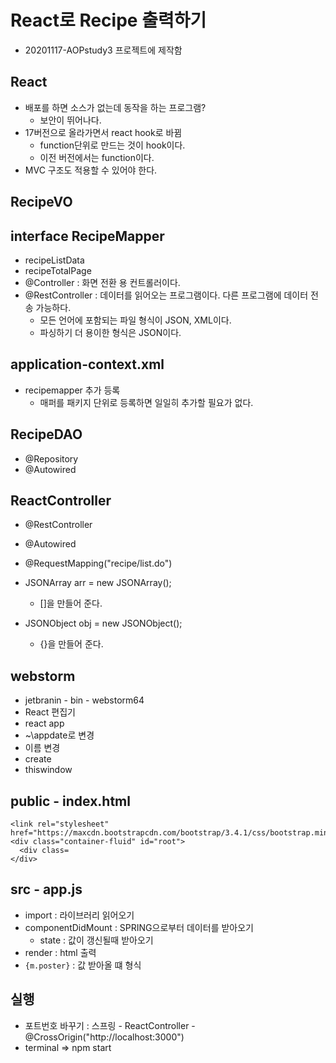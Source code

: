 # React로 Recipe 출력하기

- 20201117-AOPstudy3 프로젝트에 제작함

## React
- 배포를 하면 소스가 없는데 동작을 하는 프로그램?
  - 보안이 뛰어나다.
- 17버전으로 올라가면서 react hook로 바뀜
  - function단위로 만드는 것이 hook이다.
  - 이전 버전에서는 function이다.
- MVC 구조도 적용할 수 있어야 한다.

## RecipeVO

## interface RecipeMapper
- recipeListData
- recipeTotalPage
- @Controller : 화면 전환 용 컨트롤러이다.
- @RestController : 데이터를 읽어오는 프로그램이다. 다른 프로그램에 데이터 전송 가능하다.
  - 모든 언어에 포함되는 파일 형식이 JSON, XML이다.
  - 파싱하기 더 용이한 형식은 JSON이다.

## application-context.xml
- recipemapper 추가 등록
  - 매퍼를 패키지 단위로 등록하면 일일히 추가할 필요가 없다.
 
 
## RecipeDAO
- @Repository
- @Autowired

## ReactController
- @RestController
- @Autowired
- @RequestMapping("recipe/list.do")

- JSONArray arr = new JSONArray();  
  - []을 만들어 준다.
- JSONObject obj = new JSONObject();
  - {}을 만들어 준다.
  
## webstorm
- jetbranin - bin - webstorm64
- React 편집기
- react app
- ~\appdate로 변경
- 이름 변경
- create
- thiswindow

## public - index.html

```
<link rel="stylesheet" href="https://maxcdn.bootstrapcdn.com/bootstrap/3.4.1/css/bootstrap.min.css">
<div class="container-fluid" id="root">
  <div class=
</div>
```

## src - app.js
- import : 라이브러리 읽어오기
- componentDidMount : SPRING으로부터 데이터를 받아오기
  - state : 값이 갱신될때 받아오기
- render : html 출력
- `{m.poster}` : 값 받아올 떄 형식

## 실행
- 포트번호 바꾸기 : 스프링 - ReactController - @CrossOrigin("http://localhost:3000")
- terminal => npm start
 
